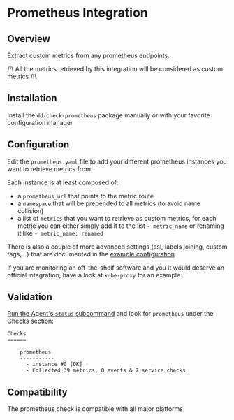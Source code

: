 # Prometheus Integration

## Overview

Extract custom metrics from any prometheus endpoints.

/!\ All the metrics retrieved by this integration will be considered as custom metrics /!\

## Installation

Install the `dd-check-prometheus` package manually or with your favorite configuration manager

## Configuration

Edit the `prometheus.yaml` file to add your different prometheus instances you want to retrieve metrics from.

Each instance is at least composed of:

* a `prometheus_url` that points to the metric route
* a `namespace` that will be prepended to all metrics (to avoid name collision)
* a list of `metrics` that you want to retrieve as custom metrics, for each metric you can either
simply add it to the list `- metric_name` or renaming it like `- metric_name: renamed`

There is also a couple of more advanced settings (ssl, labels joining, custom tags,...) that are documented in the [example configuration](conf.yaml.example)

If you are monitoring an off-the-shelf software and you it would deserve an official integration, have a look at `kube-proxy` for an example.

## Validation

[Run the Agent's `status` subcommand](https://docs.datadoghq.com/agent/faq/agent-status-and-information/) and look for `prometheus` under the Checks section:

    Checks
    ======

        prometheus
        -----------
          - instance #0 [OK]
          - Collected 39 metrics, 0 events & 7 service checks

## Compatibility

The prometheus check is compatible with all major platforms
